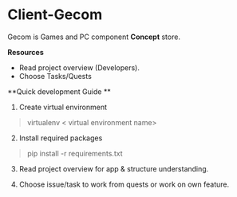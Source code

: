# Client-Gecom 
Gecom is Games and PC component <b>Concept</b> store.

**Resources**
   
 - Read project overview (Developers).    
 - Choose Tasks/Quests



**Quick development Guide **

1. Create virtual environment
> virtualenv < virtual environment name>

2. Install required packages
> pip install -r requirements.txt
3. Read project overview for app & structure understanding. 

4. Choose issue/task to work from quests or work on own feature.


